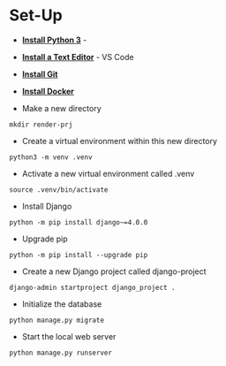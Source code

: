 # Set-Up

* **[Install Python 3](https://realpython.com/installing-python/)** - 

* **[Install a Text Editor](https://realpython.com/courses/python-development-visual-studio-code-setup-guide/)** - VS Code

* **[Install Git](https://git-scm.com/book/en/v2/Getting-Started-Installing-Git)** 

* **[Install Docker](https://hub.docker.com/)**

* Make a new directory

```shell
mkdir render-prj
```
* Create a virtual environment within this new directory 

```shell
python3 -m venv .venv
```

* Activate a new virtual environment called .venv
```shell
source .venv/bin/activate
```

* Install Django
```shell
python -m pip install django~=4.0.0
```

* Upgrade pip
```shell
python -m pip install --upgrade pip
```

* Create a new Django project called django-project
```shell
django-admin startproject django_project .
```

* Initialize the database
```shell
python manage.py migrate
```

* Start the local web server
```shell
python manage.py runserver
```

